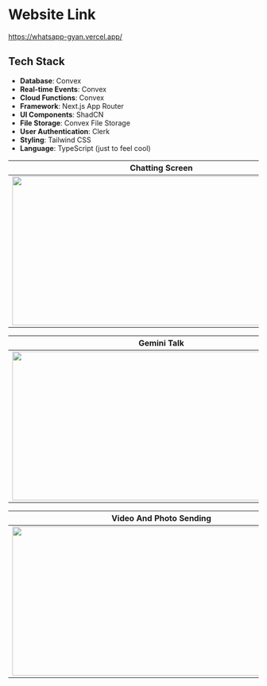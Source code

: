 # Website Link

https://whatsapp-gyan.vercel.app/

## Tech Stack
- **Database**: Convex
- **Real-time Events**: Convex
- **Cloud Functions**: Convex
- **Framework**: Next.js App Router
- **UI Components**: ShadCN
- **File Storage**: Convex File Storage
- **User Authentication**: Clerk
- **Styling**: Tailwind CSS
- **Language**: TypeScript (just to feel cool)

| Chatting Screen                               |
|-------------------------------------------|
| <img src="https://github.com/grsendha/whatsapp/assets/75114005/e063bb93-0e4c-4686-90ce-9c3544f32bb2" width="600" height="300">| 

| Gemini Talk                               |
|-------------------------------------------|
| <img src="https://github.com/grsendha/whatsapp/assets/75114005/80374bac-3af5-4d16-8f70-5e417288158a" width="600" height="300">| 

| Video And Photo Sending                               |
|-------------------------------------------|
| <img src="https://github.com/grsendha/whatsapp/assets/75114005/f75bdd0c-0807-4a0e-8f98-0ce96ad929f0" width="600" height="300">| 



